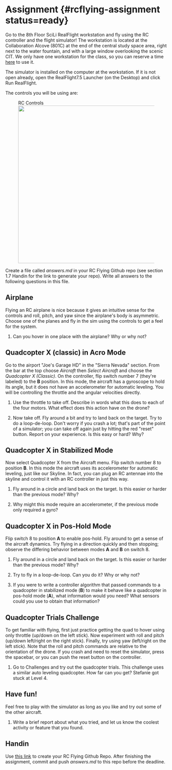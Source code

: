 # Assignment {#rcflying-assignment status=ready}

Go to the 8th Floor SciLi RealFlight workstation and fly using the RC controller
and the flight simulator! The workstation is located at the Collaboration Alcove
(801C) at the end of the central study space area, right next to the
water fountain, and with a large window overlooking the scenic CIT.
We only have one workstation for the class, so you can reserve a time [here](https://calendar.google.com/calendar/selfsched?sstoken=UUlhN0JXdzRFM0RHfGRlZmF1bHR8NGNlMjk2ODA1NzJhZmRiOTNmMjcwNzUzMjQ4MTdiZWE) to use it.  

The simulator is installed on the computer at the workstation. If it is not open
already, open the RealFlight7.5 Launcher (on the Desktop) and click Run RealFlight.  

The controls you will be using are:
<figure>
    <figcaption>RC Controls</figcaption>
    <img style='width:35em' src="rc.png"/>
</figure>  

Create a file called _answers.md_ in your RC Flying Github repo (see section
1.7 Handin for the link to generate your repo). Write all answers to the
following questions in this file.

## Airplane

Flying an RC airplane is nice because it gives an intuitive sense for
the controls and roll, pitch, and yaw since the airplane's body is
asymmetric.  Choose one of the planes and fly in the sim using the
controls to get a feel for the system.  

1. Can you hover in one place with the airplane?  Why or why not?  

## Quadcopter X (classic) in Acro Mode

Go to the airport "Joe's Garage HD" in the "Sierra Nevada" section.
From the bar at the top choose _Aircraft_ then _Select Aircraft_ and choose
the _Quadcopter X (Classic)_. On the controller, flip switch number 7
(they're labeled) to the **B** position.  In this mode, the aircraft
has a gyroscope to hold its angle, but it does not have an
accelerometer for automatic leveling. You will be controlling the
throttle and the angular velocities directly.  

1. Use the throttle to take off.  Describe in words what this does to
each of the four motors.  What effect does this action have on the
drone?  

2. Now take off. Fly around a bit and try to land back on the target.
Try to do a loop-de-loop.  Don't worry if you crash a lot; that's part
of the point of a simulator; you can take off again just by hitting
the red "reset" button.  Report on your experience.  Is this easy or
hard? Why?  

## Quadcopter X in Stabilized Mode

Now select Quadcopter X from the Aircraft menu. Flip switch number 8
to position **B**.  In this mode the aircraft uses its accelerometer
for automatic leveling, just like our Skyline.  In fact, you can plug
an RC antennae into the skyline and control it with an RC controller
in just this way.

1. Fly around in a circle and land back on the target. Is this easier or harder
than the previous mode? Why?  

2. Why might this mode require an accelerometer, if the previous mode only required a gyro?  

## Quadcopter X in Pos-Hold Mode

Flip switch 8 to position **A** to enable pos-hold. Fly around to get
a sense of the aircraft dynamics. Try flying in a direction quickly
and then stopping; observe the differing behavior between modes **A**
and **B** on switch 8.  

1. Fly around in a circle and land back on the target. Is this easier or harder
than the previous mode? Why?  

2. Try to fly in a loop-de-loop. Can you do it?  Why or why not?  

3. If you were to write a controller algorithm that passed commands to a quadcopter in stabilized mode (<b>B</b>) to make it behave like a quadcopter in pos-hold mode (<b>A</b>), what information would you need? What sensors could you use to obtain that information?  

## Quadcopter Trials Challenge

To get familiar with flying, first just practice getting the quad to hover using only throttle (up/down on the left stick). Now experiment with roll and pitch (up/down left/right on the right stick). Finally, try using yaw (left/right on the left stick). Note that the roll and pitch commands are relative to the orientation of the drone. If you crash and need to reset the simulator, press the spacebar, or you can push the reset button on the controller.  

1. Go to Challenges and try out the quadcopter trials.  This
challenge uses a similar auto leveling quadcopter.  How far can you
get?  Stefanie got stuck at Level 4.  

## Have fun!

Feel free to play with the simulator as long as you like and try out
some of the other aircraft.  

1. Write a brief report about what you tried, and let us know the coolest
activity or feature that you found.  

## Handin
Use [this link]() to create your RC Flying Github Repo. After finishing the
assignment, commit and push _answers.md_ to this repo before the deadline.
